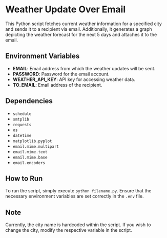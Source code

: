# Weather Update Over Email

This Python script fetches current weather information for a specified city and sends it to a recipient via email. Additionally, it generates a graph depicting the weather forecast for the next 5 days and attaches it to the email.

## Environment Variables
- **EMAIL**: Email address from which the weather updates will be sent.
- **PASSWORD**: Password for the email account.
- **WEATHER_API_KEY**: API key for accessing weather data.
- **TO_EMAIL**: Email address of the recipient.

## Dependencies
- `schedule`
- `smtplib`
- `requests`
- `os`
- `datetime`
- `matplotlib.pyplot`
- `email.mime.multipart`
- `email.mime.text`
- `email.mime.base`
- `email.encoders`

## How to Run
To run the script, simply execute `python filename.py`. Ensure that the necessary environment variables are set correctly in the `.env` file.

## Note
Currently, the city name is hardcoded within the script. If you wish to change the city, modify the respective variable in the script.

